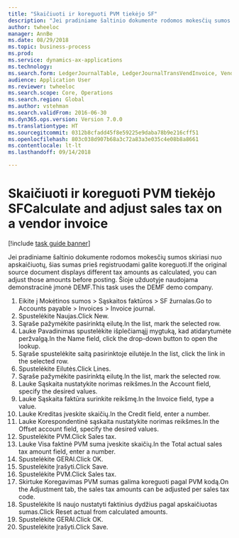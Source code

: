 ```yaml
--- 
title: "Skaičiuoti ir koreguoti PVM tiekėjo SF"
description: "Jei pradiniame šaltinio dokumente rodomos mokesčių sumos skiriasi nuo apskaičiuotų, šias sumas prieš registruodami galite koreguoti."
author: twheeloc
manager: AnnBe
ms.date: 08/29/2018
ms.topic: business-process
ms.prod: 
ms.service: dynamics-ax-applications
ms.technology: 
ms.search.form: LedgerJournalTable, LedgerJournalTransVendInvoice, VendTableLookup, TaxTmpWorkTrans
audience: Application User
ms.reviewer: twheeloc
ms.search.scope: Core, Operations
ms.search.region: Global
ms.author: vstehman
ms.search.validFrom: 2016-06-30
ms.dyn365.ops.version: Version 7.0.0
ms.translationtype: HT
ms.sourcegitcommit: 0312b8cfadd45f8e59225e9daba78b9e216cff51
ms.openlocfilehash: 803c038d907b68a3c72a83a3e035c4e08b8a8661
ms.contentlocale: lt-lt
ms.lasthandoff: 09/14/2018

---
```

# <a name="calculate-and-adjust-sales-tax-on-a-vendor-invoice"></a><span data-ttu-id="95445-103">Skaičiuoti ir koreguoti PVM tiekėjo SF</span><span class="sxs-lookup"><span data-stu-id="95445-103">Calculate and adjust sales tax on a vendor invoice</span></span>

[!include [task guide banner](../../includes/task-guide-banner.md)]

<span data-ttu-id="95445-104">Jei pradiniame šaltinio dokumente rodomos mokesčių sumos skiriasi nuo apskaičiuotų, šias sumas prieš registruodami galite koreguoti.</span><span class="sxs-lookup"><span data-stu-id="95445-104">If the original source document displays different tax amounts as calculated, you can adjust those amounts before posting.</span></span> <span data-ttu-id="95445-105">Šioje užduotyje naudojama demonstracinė įmonė DEMF.</span><span class="sxs-lookup"><span data-stu-id="95445-105">This task uses the DEMF demo company.</span></span>

1. <span data-ttu-id="95445-106">Eikite į Mokėtinos sumos > Sąskaitos faktūros > SF žurnalas.</span><span class="sxs-lookup"><span data-stu-id="95445-106">Go to Accounts payable > Invoices > Invoice journal.</span></span>
2. <span data-ttu-id="95445-107">Spustelėkite Naujas.</span><span class="sxs-lookup"><span data-stu-id="95445-107">Click New.</span></span>
3. <span data-ttu-id="95445-108">Sąraše pažymėkite pasirinktą eilutę.</span><span class="sxs-lookup"><span data-stu-id="95445-108">In the list, mark the selected row.</span></span>
4. <span data-ttu-id="95445-109">Lauke Pavadinimas spustelėkite išplečiamąjį mygtuką, kad atidarytumėte peržvalgą.</span><span class="sxs-lookup"><span data-stu-id="95445-109">In the Name field, click the drop-down button to open the lookup.</span></span>
5. <span data-ttu-id="95445-110">Sąraše spustelėkite saitą pasirinktoje eilutėje.</span><span class="sxs-lookup"><span data-stu-id="95445-110">In the list, click the link in the selected row.</span></span>
6. <span data-ttu-id="95445-111">Spustelėkite Eilutės.</span><span class="sxs-lookup"><span data-stu-id="95445-111">Click Lines.</span></span>
7. <span data-ttu-id="95445-112">Sąraše pažymėkite pasirinktą eilutę.</span><span class="sxs-lookup"><span data-stu-id="95445-112">In the list, mark the selected row.</span></span>
8. <span data-ttu-id="95445-113">Lauke Sąskaita nustatykite norimas reikšmes.</span><span class="sxs-lookup"><span data-stu-id="95445-113">In the Account field, specify the desired values.</span></span>
9. <span data-ttu-id="95445-114">Lauke Sąskaita faktūra surinkite reikšmę.</span><span class="sxs-lookup"><span data-stu-id="95445-114">In the Invoice field, type a value.</span></span>
10. <span data-ttu-id="95445-115">Lauke Kreditas įveskite skaičių.</span><span class="sxs-lookup"><span data-stu-id="95445-115">In the Credit field, enter a number.</span></span>
11. <span data-ttu-id="95445-116">Lauke Korespondentinė sąskaita nustatykite norimas reikšmes.</span><span class="sxs-lookup"><span data-stu-id="95445-116">In the Offset account field, specify the desired values.</span></span>
12. <span data-ttu-id="95445-117">Spustelėkite PVM.</span><span class="sxs-lookup"><span data-stu-id="95445-117">Click Sales tax.</span></span>
13. <span data-ttu-id="95445-118">Lauke Visa faktinė PVM suma įveskite skaičių.</span><span class="sxs-lookup"><span data-stu-id="95445-118">In the Total actual sales tax amount field, enter a number.</span></span>
14. <span data-ttu-id="95445-119">Spustelėkite GERAI.</span><span class="sxs-lookup"><span data-stu-id="95445-119">Click OK.</span></span>
15. <span data-ttu-id="95445-120">Spustelėkite Įrašyti.</span><span class="sxs-lookup"><span data-stu-id="95445-120">Click Save.</span></span>
16. <span data-ttu-id="95445-121">Spustelėkite PVM.</span><span class="sxs-lookup"><span data-stu-id="95445-121">Click Sales tax.</span></span>
17. <span data-ttu-id="95445-122">Skirtuke Koregavimas PVM sumas galima koreguoti pagal PVM kodą.</span><span class="sxs-lookup"><span data-stu-id="95445-122">On the Adjustment tab, the sales tax amounts can be adjusted per sales tax code.</span></span>
18. <span data-ttu-id="95445-123">Spustelėkite Iš naujo nustatyti faktinius dydžius pagal apskaičiuotas sumas.</span><span class="sxs-lookup"><span data-stu-id="95445-123">Click Reset actual from calculated amounts.</span></span>
19. <span data-ttu-id="95445-124">Spustelėkite GERAI.</span><span class="sxs-lookup"><span data-stu-id="95445-124">Click OK.</span></span>
20. <span data-ttu-id="95445-125">Spustelėkite Įrašyti.</span><span class="sxs-lookup"><span data-stu-id="95445-125">Click Save.</span></span>


